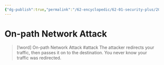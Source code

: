 ```yaml
---
{"dg-publish":true,"permalink":"/62-encyclopedic/62-01-security-plus/20220605173141-on-path-network-attack/","dgHomeLink":true,"dgPassFrontmatter":false}
---
```



# On-path Network Attack

>[!word] On-path Network Attack #attack 
> The attacker redirects your traffic, then passes it on to the destination. You never know your traffic was redirected.
<!--ID: 1654498554808-->

